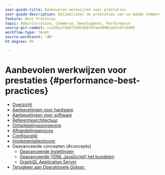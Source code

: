 ```yaml
---
user-guide-title: Aanbevolen werkwijzen voor prestaties
user-guide-description: Optimaliseer de prestaties van uw Adobe Commerce-productieimplementatie met deze aanbevelingen.
feature: Best Practices
topic: Administration, Commerce, Development, Performance
source-git-commit: cca301a72b972d843b878fae28901a47c8fc0489
workflow-type: tm+mt
source-wordcount: '46'
ht-degree: 0%

---
```



# Aanbevolen werkwijzen voor prestaties {#performance-best-practices}

- [Overzicht](overview.md)
- [Aanbevelingen voor hardware](hardware.md)
- [Aanbevelingen voor software](software.md)
- [Referentiearchitectuur](reference-architecture.md)
- [Ontwikkelingsomgeving](development-environment.md)
- [Afhandelingsproces](high-throughput-order-processing.md)
- [Configuratie](configuration.md)
- [Implementatiestroom](deployment-flow.md)
- Geavanceerde concepten {#concepts}
   - [Geavanceerde instellingen](advanced-setup.md)
   - [Geavanceerde  [!DNL JavaScript]  het bundelen](advanced-js-bundling.md)
   - [GraphQL Application Server](application-server.md)
- [&#x200B; Terugkeer aan Operationele Gidsen &#x200B;](https://experienceleague.adobe.com/docs/commerce-operations/operational-guides/home.html?lang=nl-NL)
